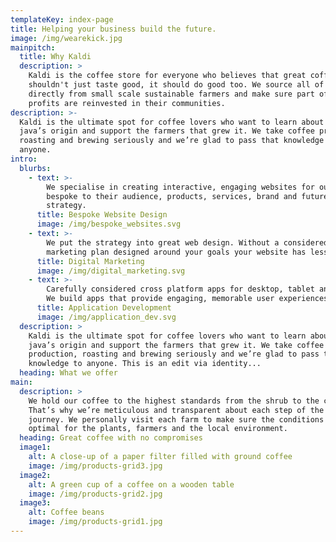 ```yaml
---
templateKey: index-page
title: Helping your business build the future.
image: /img/wearekick.jpg
mainpitch:
  title: Why Kaldi
  description: >
    Kaldi is the coffee store for everyone who believes that great coffee
    shouldn't just taste good, it should do good too. We source all of our beans
    directly from small scale sustainable farmers and make sure part of the
    profits are reinvested in their communities.
description: >-
  Kaldi is the ultimate spot for coffee lovers who want to learn about their
  java’s origin and support the farmers that grew it. We take coffee production,
  roasting and brewing seriously and we’re glad to pass that knowledge to
  anyone.
intro:
  blurbs:
    - text: >-
        We specialise in creating interactive, engaging websites for our clients
        bespoke to their audience, products, services, brand and future
        strategy.
      title: Bespoke Website Design
      image: /img/bespoke_websites.svg
    - text: >-
        We put the strategy into great web design. Without a considered digital
        marketing plan designed around your goals your website has less value.
      title: Digital Marketing
      image: /img/digital_marketing.svg
    - text: >-
        Carefully considered cross platform apps for desktop, tablet and mobile.
        We build apps that provide engaging, memorable user experiences.
      title: Application Development
      image: /img/application_dev.svg
  description: >
    Kaldi is the ultimate spot for coffee lovers who want to learn about their
    java’s origin and support the farmers that grew it. We take coffee
    production, roasting and brewing seriously and we’re glad to pass that
    knowledge to anyone. This is an edit via identity...
  heading: What we offer
main:
  description: >
    We hold our coffee to the highest standards from the shrub to the cup.
    That’s why we’re meticulous and transparent about each step of the coffee’s
    journey. We personally visit each farm to make sure the conditions are
    optimal for the plants, farmers and the local environment.
  heading: Great coffee with no compromises
  image1:
    alt: A close-up of a paper filter filled with ground coffee
    image: /img/products-grid3.jpg
  image2:
    alt: A green cup of a coffee on a wooden table
    image: /img/products-grid2.jpg
  image3:
    alt: Coffee beans
    image: /img/products-grid1.jpg
---
```


